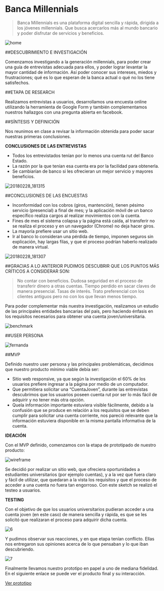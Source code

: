 # Banca Millennials

> Banca Millennials es una plataforma digital sencilla y rápida, dirigida a los jóvenes millennials. Que busca acercarlos más al mundo bancario y poder disfrutar de servicios y beneficios.

![home](https://user-images.githubusercontent.com/32303709/37869710-83a7cdde-2f9b-11e8-8f98-b43f160942e5.png)

##DESCUBRIMIENTO E INVESTIGACIÓN

Comenzamos investigando a la generación millennials, para poder crear una ​guía de entrevistas​ adecuada para ellos, y poder lograr levantar la mayor cantidad de información. Así poder conocer sus intereses, miedos y frustraciones; qué es lo que esperan de la banca actual o qué no los tiene satisfechos.

##ETAPA DE RESEARCH

Realizamos entrevistas a usuarios, desarrollamos una encuesta online utilizando la herramienta de Google Form y también complementamos nuestros hallazgos con una pregunta abierta en facebook.

##SÍNTESIS Y DEFINICIÓN

Nos reunimos en clase a revisar la información obtenida para poder sacar nuestras primeras conclusiones.

**CONCLUSIONES DE LAS ENTREVISTAS**

- Todos los entrevistados tenían por lo menos una cuenta rut del Banco Estado.
- La razón por la que tenían esa cuenta era por la facilidad para obtenerla.
- Se cambiarían de banco si les ofrecieran un mejor servicio y mayores beneficios.

![20180228_181315](https://user-images.githubusercontent.com/32303709/37869751-50d9cff0-2f9c-11e8-9c45-a82d04196046.jpg)

##CONCLUSIONES DE LAS ENCUESTAS

- Inconformidad con los cobros (giros, mantención), tienen pésimo servicio (presencial) a final de mes; y la aplicación móvil de un banco específico realiza cargos al realizar movimientos con la cuenta.
- Fines de mes el sistema colapsa y la página está caída, al transferir no se realiza el proceso y en un navegador (Chrome) no deja hacer giros.
- La mayoría prefiere usar un sitio web.
- Ir al banco lo consideran una pérdida de tiempo, imponen seguros sin explicación, hay largas filas, y que el proceso podrían haberlo realizado de manera virtual.

![20180228_181307](https://user-images.githubusercontent.com/32303709/37869764-902cbcda-2f9c-11e8-8dc1-2a13385ff2eb.jpg)

##GRACIAS A LO ANTERIOR PUDIMOS DESCUBRIR QUE LOS PUNTOS MÁS CRÍTICOS A CONSIDERAR SON:

>No contar con beneficios.
>Dudosa seguridad en el proceso de transferir dinero a otras cuentas.
>Tiempo perdido en sacar claves de manera presencial.
>Tasas de interés.
>Trato preferencial con los clientes antiguos pero no con los que llevan menos tiempo.

Para poder complementar más nuestra investigación, realizamos un estudio de las principales entidades bancarias del país, pero haciendo énfasis en los requisitos necesarios para obtener una cuenta joven/universitaria.

![benchmark](https://user-images.githubusercontent.com/32303709/37869785-192340ea-2f9d-11e8-97e0-fb3322b856d1.png)

##USER PERSONA

![fernanda](https://user-images.githubusercontent.com/32303709/37869766-95513a92-2f9c-11e8-860c-141ab5684e22.png)

##MVP

Definido nuestro user persona y las principales problemáticas, decidimos que nuestro producto mínimo viable debía ser:

- Sitio web responsive, ya que según la investigación el 60% de los usuarios prefiere ingresar a la página por medio de un computador.
- Que permitiera solicitar una “CuentaJoven”, durante las entrevistas descubrimos que los usuarios poseen cuenta rut por ser lo más fácil de adquirir y no tener más otra opción.
- Quela información importante estuviera visible fácilmente, debido a la confusión que se produce en relación a los requisitos que se deben cumplir para solicitar una cuenta corriente, nos pareció relevante que la información estuviera disponible en la misma pantalla informativa de la cuenta.

**IDEACIÓN**

Con el MVP definido, comenzamos con la etapa de prototipado de nuestro producto:

![wireframe](https://user-images.githubusercontent.com/32303709/37869857-a68df71c-2f9e-11e8-89ca-c38a7feadb82.jpg)


Se decidió por realizar un sitio web, que ofreciera oportunidades a estudiantes universitarios (por ejemplo cuentas), y a la vez que fuera claro y fácil de utilizar, que quedaran a la vista los requisitos y que el proceso de acceder a una cuenta no fuera tan engorroso. Con este sketch se realizó el testeo a usuarios.

**TESTING**

Con el objetivo de que los usuarios universitarios pudieran acceder a una cuenta joven (en este caso) de manera sencilla y rápida, es que se les solicitó que realizaran el proceso para adquirir dicha cuenta.

![6](https://user-images.githubusercontent.com/32303709/37869830-f91b120e-2f9d-11e8-8f94-8f927366a600.jpg)

Y pudimos observar sus reacciones, y en que etapa tenían conflicto. Ellas nos entregaron sus opiniones acerca de lo que pensaban y lo que iban descubriendo.

![7](https://user-images.githubusercontent.com/32303709/37869836-1c9e5858-2f9e-11e8-9488-db1c6703d11c.jpg)

Finalmente llevamos nuestro prototipo en papel a uno de mediana fidelidad. En el siguiente enlace se puede ver el producto final y su interacción.

[Ver prototipo](https://marvelapp.com/616i1ai/screen/39145603)